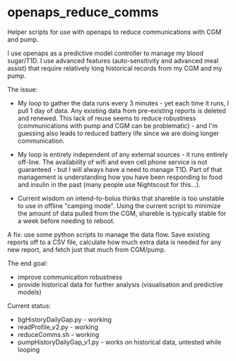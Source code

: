 # openaps_reduce_comms
Helper scripts for use with openaps to reduce communications with CGM and pump.

I use openaps as a predictive model controller to manage my blood sugar/T1D.  I use advanced features (auto-sensitivity and advanced meal assist) that require relatively long historical records from my CGM and my pump.

The issue: 
* My loop to gather the data runs every 3 minutes - yet each time it runs, I pull 1 day of data.  Any existing data from pre-existing reports is deleted and renewed.  This lack of reuse seems to reduce robustness (communications with pump and CGM can be problematic) - and I'm guessing also leads to reduced battery life since we are doing longer communication.

* My loop is entirely independent of any external sources - it runs entirely off-line.  The availability of wifi and even cell phone service is not guaranteed - but I will always have a need to manage T1D.  Part of that management is understanding how you have been responding to food and insulin in the past (many people use Nightscout for this...).  

* Current wisdom on intend-to-bolus thinks that shareble is too unstable to use in offline "camping mode".  Using the current script to minimize the amount of data pulled from the CGM, shareble is typically stable for a week before needing to reboot.

A fix:  use some python scripts to manage the data flow.  Save existing reports off to a CSV file, calculate how much extra data is needed for any new report, and fetch just that much from CGM/pump.

The end goal:
- improve communication robustness
- provide historical data for further analysis (visualisation and predictive models)

Current status:
* bgHistoryDailyGap.py - working 
* readProfile_v2.py - working
* reduceComms.sh - working
* pumpHistoryDailyGap_v1.py - works on historical data, untested while looping

